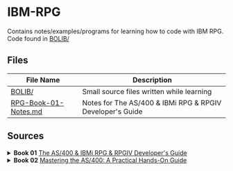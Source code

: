 # IBM-RPG
Contains notes/examples/programs for learning how to code with IBM RPG. Code found in [BOLIB/](https://github.com/barrettotte/RPGLE/tree/master/BOLIB)

## Files
| **File Name** | **Description** |
| ------------------ | --------------- |
| [BOLIB/](https://github.com/barrettotte/RPGLE/tree/master/BOLIB) | Small source files written while learning |
| [RPG-Book-01-Notes.md](https://github.com/barrettotte/IBM-RPG/blob/master/RPG-Book-01-Notes.md) | Notes for The AS/400 & IBMi RPG & RPGIV Developer's Guide |


## Sources
<details>
  <summary>
    <b>Book 01</b>
    <a href="https://www.amazon.com/gp/product/0998268313/ref=oh_aui_search_detailpage?ie=UTF8&psc=1">
      The AS/400 & IBMi RPG & RPGIV Developer's Guide
    </a>
  </summary>
  <li> Chapter 01 - Introduction to the RPG Language </li>
  <li> Chapter 02 - The History of the RPG Language </li>
  <li> Chapter 03 - Understanding the RPG Fixed Logic Cycle </li>
  <li> Chapter 04 - Developing RPG Applications </li>
  <li> Chapter 05 - Your First RPG Program </li>
  <li> Chapter 06 - The Specifics of RPG Coding - Control Spec. </li>
  <li> Chapter 07 - The Specifics of RPG Coding - File Desc. & Line Counter </li>
  <li> Chapter 08 - The Specifics of RPG Coding - Input By Example </li>
  <li> Chapter 09 - The Specifics of RPG Coding - Input Structures, Constants </li>
  <li> Chapter 10 - The Specifics of RPG Coding - Calculations By Example </li>
  <li> Chapter 11 - The Specifics of RPG Coding - Output By Example </li>
  <li> Chapter 12 - Decoding and Debugging RPG Programs </li>
  <li> Chapter 13 - Introduction to RPGIV </li>
  <li> Chapter 14 - RPG (/400) Operations </li>
  <li> Chapter 15 - RPGIV Operations and Built-In Functions </li>
  <li> Chapter 16 - RPG Arrays and Programming Structures </li>
  <li> Chapter 17 - RPG Data Structures </li> 
  <li> Chapter 18 - String Coding In RPG </li>
  <li> Chapter 19 - RPG/400 & RPGIV Structured Programming </li>
  <li> Chapter 20 - Interactive RPG Programming </li>
  <li> Chapter 21 - RPG Subfile Programming </li>
  <li> Chapter 22 - RPG Database & Inter-Program Operations in Action </li>
  <li> Chapter 23 - Case Study Part I: RPG Operations in Action </li> 
  <li> Chapter 24 - Case Study Part II: RPG Operations in Action </li>
  <li> Chapter 25 - ILE & Static Binding </li>
  <li> Chapter 26 - RPGIV Procedures and Functions </li>
  <li> Chapter 27 - Free Format RPG/FREE </li>
  <li> Chapter 28 - Using Embedded SQL in RPG Programs </li> 
  <li> Chapter 29 - Last Chapter - Latest & Greatest in RPGIV </li>
</details>
<details>
  <summary>
    <b>Book 02</b>
    <a href="https://www.amazon.com/gp/product/1583040706/ref=oh_aui_search_detailpage?ie=UTF8&psc=1">
      Mastering the AS/400: A Practical Hands-On Guide
    </a>
  </summary>
<li> Lesson 01 - Communicating with the System </li>
<li> Lesson 02 - Using CL </li>
<li> Lesson 03 - Objects </li>
<li> Lesson 04 - Handling Spooled Files </li>
<li> Lesson 05 - Describing a Database File </li> 
<li> Lesson 06 - Creating and Using an Externally Described Database File </li>
<li> Lesson 07 - Introduction to Query/400 </li>
<li> Lesson 08 - Using Logical Files </li>
<li> Lesson 09 - Additional Database Facilities </li>
<li> Lesson 10 - Using DFU and SQL </li>
<li> Lesson 11 - Using SDA </li>
<li> Lesson 12 - Getting Started with CL Programming </li>
</details>
